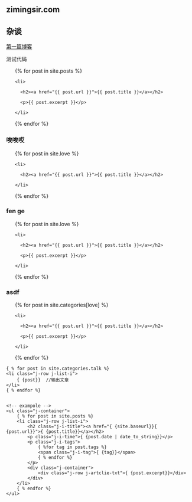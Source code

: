 ## zimingsir.com

## 杂谈

[第一篇博客](https://zimingsir.com/talk/第一篇博客.html)

测试代码

<ul>

{% for post in site.posts %}

    <li>

      <h2><a href="{{ post.url }}">{{ post.title }}</a></h2>

      <p>{{ post.excerpt }}</p>

    </li>

{% endfor %}

</ul>


### 唉唉哎

<ul>

{% for post in site.love %}

    <li>

      <h2><a href="{{ post.url }}">{{ post.title }}</a></h2>

    </li>

{% endfor %}

</ul>

### fen ge

<ul>

{% for post in site.love %}

    <li>

      <h2><a href="{{ post.url }}">{{ post.title }}</a></h2>

      <p>{{ post.excerpt }}</p>

    </li>

{% endfor %}

</ul>

### asdf

<ul>

{% for post in site.categories[love] %}

    <li>

      <h2><a href="{{ post.url }}">{{ post.title }}</a></h2>

      <p>{{ post.excerpt }}</p>

    </li>

{% endfor %}

</ul>

    { % for post in site.categories.talk %}
    <li class="j-row j-list-i">
        { {post}}  //输出文章
    </li>
    { % endfor %}


    <!-- exampole -->
    <ul class="j-container">
        { % for post in site.posts %}
        <li class="j-row j-list-i">
            <h2 class="j-i-title"><a href="{ {site.baseurl}}{ {post.url}}">{ {post.title}}</a></h2>
            <p class="j-i-time">{ {post.date | date_to_string}}</p>
            <p class="j-i-tags">
                { %for tag in post.tags %}
                <span class="j-i-tag">{ {tag}}</span>
                { % endfor %}
            </p>
            <div class="j-container">
                <div class="j-row j-artclie-txt">{ {post.excerpt}}</div>
            </div>
        </li>
        { % endfor %}
    </ul>

